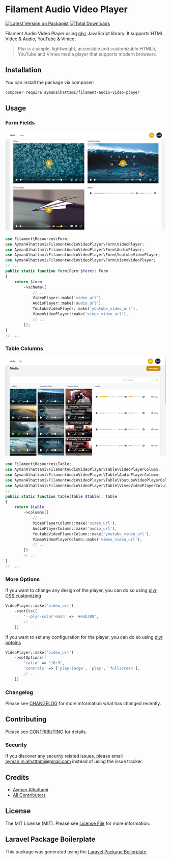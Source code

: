 # Filament Audio Video Player

[![Latest Version on Packagist](https://img.shields.io/packagist/v/aymanalhattami/filament-audio-video-player.svg?style=flat-square)](https://packagist.org/packages/aymanalhattami/filament-audio-video-player)
[![Total Downloads](https://img.shields.io/packagist/dt/aymanalhattami/filament-audio-video-player.svg?style=flat-square)](https://packagist.org/packages/aymanalhattami/filament-audio-video-player)

Filament Audio Video Player using [plyr]( https://github.com/sampotts/plyr) JavaScript library. It supports HTML Video & Audio, YouTube & Vimeo.

> Plyr is a simple, lightweight, accessible and customizable HTML5, YouTube and Vimeo media player that supports modern browsers.
>



## Installation

You can install the package via composer:


```bash
composer require aymanalhattami/filament-audio-video-player
```

## Usage

### Form Fields

![](./images/filament-audio-video-player.png)

```php
use Filament\Resources\Form;
use AymanAlhattami\FilamentAudioVideoPlayer\Form\VideoPlayer;
use AymanAlhattami\FilamentAudioVideoPlayer\Form\AudioPlayer;
use AymanAlhattami\FilamentAudioVideoPlayer\Form\YoutubeVideoPlayer;
use AymanAlhattami\FilamentAudioVideoPlayer\Form\ViemoVideoPlayer;
// ...
public static function form(Form $form): Form
{
    return $form
        ->schema([
            // ...
            VideoPlayer::make('video_url'),
            AudioPlayer::make('audio_url'),
            YoutubeVideoPlayer::make('youtube_video_url'),
            VimeoVideoPlayer::make('vimeo_video_url'),
            // ...
        ]);
}
// ...
```

### Table Columns

![](./images/filament-audio-video-player-columns.png)

```php
use Filament\Resources\Table;
use AymanAlhattami\FilamentAudioVideoPlayer\Table\VideoPlayerColumn;
use AymanAlhattami\FilamentAudioVideoPlayer\Table\AudioPlayerColumn;
use AymanAlhattami\FilamentAudioVideoPlayer\Table\YoutubeVideoPlayerColumn;
use AymanAlhattami\FilamentAudioVideoPlayer\Table\VimeoVideoPlayerColumn;
// ...
public static function table(Table $table): Table
{
    return $table
        ->columns([
            // ...
            VideoPlayerColumn::make('video_url'),
            AudioPlayerColumn::make('audio_url'),
            YoutubeVideoPlayerColumn::make('youtube_video_url'),
            VimeoVideoPlayerColumn::make('vimeo_video_url'),
            // ...
        ])
        // ...
}
// ...
```

### More Options
If you want to change any design of the player, you can do so using [plyr CSS customizing](https://github.com/sampotts/plyr#customizing-the-css)
```php
VideoPlayer::make('video_url')
    ->setCss([
        '--plyr-color-main' => '#eab308',
        // ..
    ])
```

If you want to set any configuration for the player, you can do so using [plyr optoins](https://github.com/sampotts/plyr#options)
```php
VideoPlayer::make('video_url')
    ->setOptions([
        "ratio" => "16:9",
        'controls' => ['play-large', 'play', 'fullscreen'],
        // ..
    ])
```

### Changelog

Please see [CHANGELOG](CHANGELOG.md) for more information what has changed recently.

## Contributing

Please see [CONTRIBUTING](CONTRIBUTING.md) for details.

### Security

If you discover any security related issues, please email ayman.m.alhattami@gmail.com instead of using the issue tracker.

## Credits

-   [Ayman Alhattami](https://github.com/aymanalhattami)
-   [All Contributors](../../contributors)

## License

The MIT License (MIT). Please see [License File](LICENSE.md) for more information.

## Laravel Package Boilerplate

This package was generated using the [Laravel Package Boilerplate](https://laravelpackageboilerplate.com).
